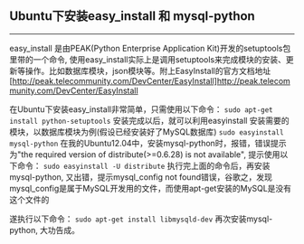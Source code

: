 ## Ubuntu下安装easy_install 和 mysql-python

-----------------------------------------------------------------

easy_install 是由PEAK(Python Enterprise Application Kit)开发的setuptools包里带的一个命令, 使用easy_install实际上是调用setuptools来完成模块的安装、更新等操作。比如数据库模块，json模块等。附上EasyInstall的官方文档地址[http://peak.telecommunity.com/DevCenter/EasyInstall]http://peak.telecommunity.com/DevCenter/EasyInstall

在Ubuntu下安装easy_install非常简单，只需使用以下命令：
`sudo apt-get install python-setuptools`
安装完成以后，就可以利用easyinstall 安装需要的模块，以数据库模块为例(假设已经安装好了MySQL数据库)
`sudo easyinstall mysql-python`
在我的Ubuntu12.04中，安装mysql-python时，报错，错误提示为"the required version of distribute(>=0.6.28) is not available", 提示使用以下命令：
`sudo easyinstall -U distribute`
执行完上面的命令后，再安装mysql-python, 又出错，提示mysql_config not found错误，谷歌之，发现mysql_config是属于MySQL开发用的文件，而使用apt-get安装的MySQL是没有这个文件的

遂执行以下命令：
`sudo apt-get install libmysqld-dev`
再次安装mysql-python, 大功告成。




